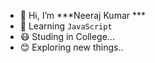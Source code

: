 - 👋 Hi, I’m ***Neeraj Kumar ***
- 👀 Learning `JavaScript`
- 😷 Studing in College...
- 😊 Exploring new things..
